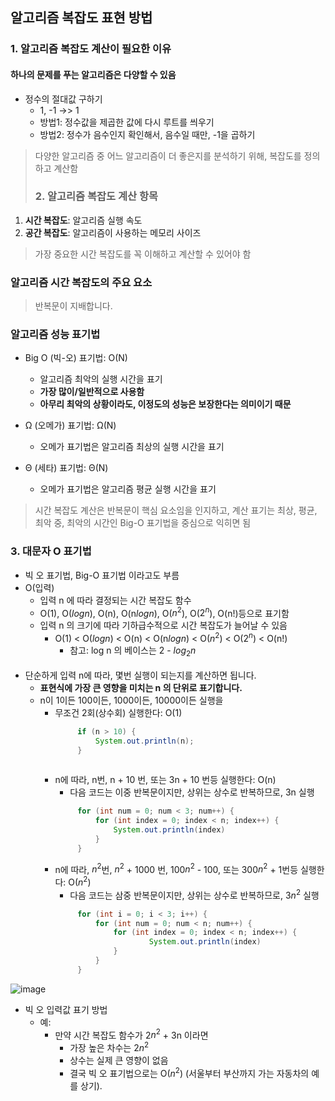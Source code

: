 ## 알고리즘 복잡도 표현 방법

### 1. 알고리즘 복잡도 계산이 필요한 이유
#### 하나의 문제를 푸는 알고리즘은 다양할 수 있음
  - 정수의 절대값 구하기
    - 1, -1 ->> 1
    - 방법1: 정수값을 제곱한 값에 다시 루트를 씌우기
    - 방법2: 정수가 음수인지 확인해서, 음수일 때만, -1을 곱하기

> 다양한 알고리즘 중 어느 알고리즘이 더 좋은지를 분석하기 위해, 복잡도를 정의하고 계산함
> ### 2. 알고리즘 복잡도 계산 항목
1. **시간 복잡도**: 알고리즘 실행 속도
2. **공간 복잡도**: 알고리즘이 사용하는 메모리 사이즈

> 가장 중요한 시간 복잡도를 꼭 이해하고 계산할 수 있어야 함

### 알고리즘 시간 복잡도의 주요 요소

> 반복문이 지배합니다.

### 알고리즘 성능 표기법
- Big O (빅-오) 표기법: O(N)
  - 알고리즘 최악의 실행 시간을 표기
  - **가장 많이/일반적으로 사용함**
  - **아무리 최악의 상황이라도, 이정도의 성능은 보장한다는 의미이기 때문**

- Ω (오메가) 표기법:  Ω(N)
  - 오메가 표기법은 알고리즘 최상의 실행 시간을 표기

- Θ (세타) 표기법: Θ(N)
  - 오메가 표기법은 알고리즘 평균 실행 시간을 표기

> 시간 복잡도 계산은 반복문이 핵심 요소임을 인지하고, 계산 표기는 최상, 평균, 최악 중, 최악의 시간인 Big-O 표기법을 중심으로 익히면 됨 

### 3. 대문자 O 표기법
* 빅 오 표기법, Big-O 표기법 이라고도 부름
* O(입력)
  - 입력 n 에 따라 결정되는 시간 복잡도 함수
  - O(1), O($log n$), O(n), O(n$log n$), O($n^2$), O($2^n$), O(n!)등으로 표기함
  - 입력 n 의 크기에 따라 기하급수적으로 시간 복잡도가 늘어날 수 있음
    - O(1) < O($log n$) < O(n) < O(n$log n$) < O($n^2$) < O($2^n$) < O(n!)
      - 참고: log n 의 베이스는 2 - $log_2 n$
<br><br>
* 단순하게 입력 n에 따라, 몇번 실행이 되는지를 계산하면 됩니다.
  - **표현식에 가장 큰 영향을 미치는 n 의 단위로 표기합니다.**
  - n이 1이든 100이든, 1000이든, 10000이든 실행을
    - 무조건 2회(상수회) 실행한다: O(1) 
       ```java
            if (n > 10) {
                System.out.println(n);
            }
            
       ```
    - n에 따라, n번, n + 10 번, 또는 3n + 10 번등 실행한다: O(n)
       - 다음 코드는 이중 반복문이지만, 상위는 상수로 반복하므로, 3n 실행
       ```java
            for (int num = 0; num < 3; num++) {
                for (int index = 0; index < n; index++) {
                    System.out.println(index)
                }
            }
       ```
    - n에 따라, $n^2$번, $n^2$ + 1000 번, 100$n^2$ - 100, 또는 300$n^2$ + 1번등 실행한다: O($n^2$)
      - 다음 코드는 삼중 반복문이지만, 상위는 상수로 반복하므로, 3$n^2$ 실행
       ```java
            for (int i = 0; i < 3; i++) {
                for (int num = 0; num < n; num++) {
                    for (int index = 0; index < n; index++) {
                            System.out.println(index)
                    }
                }
            }
       ```    
![image](https://user-images.githubusercontent.com/102513932/175006156-415ae084-5040-48b8-a557-ecf76718ad16.png)

* 빅 오 입력값 표기 방법
  - 예: 
    - 만약 시간 복잡도 함수가 2$n^2$ + 3n 이라면
      - 가장 높은 차수는 2$n^2$ 
      - 상수는 실제 큰 영향이 없음 
      - 결국 빅 오 표기법으로는 O($n^2$) (서울부터 부산까지 가는 자동차의 예를 상기).
